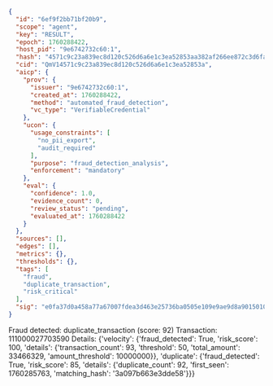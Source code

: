 ```json
{
  "id": "6ef9f2bb71bf20b9",
  "scope": "agent",
  "key": "RESULT",
  "epoch": 1760288422,
  "host_pid": "9e6742732c60:1",
  "hash": "4571c9c23a839ec8d120c526d6a6e1c3ea52853aa382af266ee872c3d6fabcca",
  "cid": "QmV14571c9c23a839ec8d120c526d6a6e1c3ea52853a",
  "aicp": {
    "prov": {
      "issuer": "9e6742732c60:1",
      "created_at": 1760288422,
      "method": "automated_fraud_detection",
      "vc_type": "VerifiableCredential"
    },
    "ucon": {
      "usage_constraints": [
        "no_pii_export",
        "audit_required"
      ],
      "purpose": "fraud_detection_analysis",
      "enforcement": "mandatory"
    },
    "eval": {
      "confidence": 1.0,
      "evidence_count": 0,
      "review_status": "pending",
      "evaluated_at": 1760288422
    }
  },
  "sources": [],
  "edges": [],
  "metrics": {},
  "thresholds": {},
  "tags": [
    "fraud",
    "duplicate_transaction",
    "risk_critical"
  ],
  "sig": "e0fa37d0a458a77a67007fdea3d463e25736ba0505e109e9ae9d8a901501016e"
}
```

Fraud detected: duplicate_transaction (score: 92)
Transaction: 111000027703590
Details: {'velocity': {'fraud_detected': True, 'risk_score': 100, 'details': {'transaction_count': 93, 'threshold': 50, 'total_amount': 33466329, 'amount_threshold': 10000000}}, 'duplicate': {'fraud_detected': True, 'risk_score': 85, 'details': {'duplicate_count': 92, 'first_seen': 1760285763, 'matching_hash': '3a097b663e3dde58'}}}